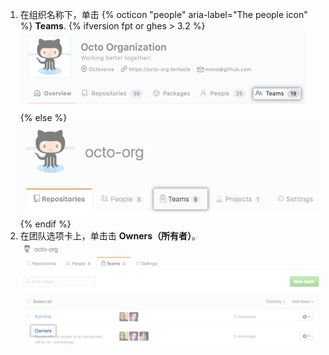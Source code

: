 1. 在组织名称下，单击
{% octicon "people" aria-label="The people icon" %} **Teams**.
  {% ifversion fpt or ghes > 3.2 %}
  ![团队选项卡](/assets/images/help/organizations/organization-teams-tab-with-overview.png)
  {% else %}
  ![团队选项卡](/assets/images/help/organizations/organization-teams-tab.png)
  {% endif %}
1. 在团队选项卡上，单击击 **Owners（所有者）**。 ![已选择所有者团队](/assets/images/help/teams/owners-team.png)

